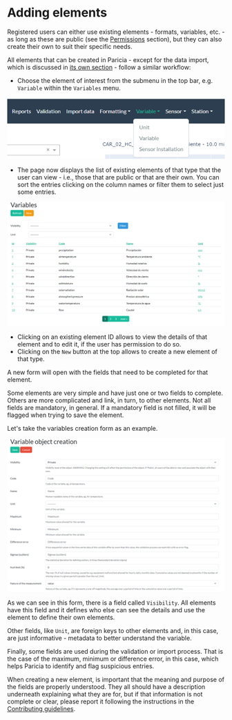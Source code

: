 # Adding elements

Registered users can either use existing elements - formats, variables, etc. - as long as these are public (see the [Permissions](./permissions.md) section), but they can also create their own to suit their specific needs.

All elements that can be created in Paricia - except for the data import, which is discussed in [its own section](./importing_data.md) - follow a similar workflow:

- Choose the element of interest from the submenu in the top bar, e.g. `Variable` within the `Variables` menu.

![Selecting a element from the top menu](images/selecting_component.png)

- The page now displays the list of existing elements of that type that the user can view - i.e., those that are public or that are their own. You can sort the entries clicking on the column names or filter them to select just some entries.

![List of variables a user can view](images/variables_list.png)

- Clicking on an existing element ID allows to view the details of that element and to edit it, if the user has permission to do so.
- Clicking on the `New` button at the top allows to create a new element of that type.

A new form will open with the fields that need to be completed for that element.

Some elements are very simple and have just one or two fields to complete. Others are more complicated and link, in turn, to other elements. Not all fields are mandatory, in general. If a mandatory field is not filled, it will be flagged when trying to save the element.

Let's take the variables creation form as an example.

![Form used to create a new variable](images/variable_creation.png)

As we can see in this form, there is a field called `Visibility`. All elements have this field and it defines who else can see the details and use the element to define their own elements.

Other fields, like `Unit`, are foreign keys to other elements and, in this case, are just informative - metadata to better understand the variable.

Finally, some fields are used during the validation or import process. That is the case of the maximum, minimum or difference error, in this case, which helps Paricia to identify and flag suspicious entries.

When creating a new element, is important that the meaning and purpose of the fields are properly understood. They all should have a description underneath explaining what they are for, but if that information is not complete or clear, please report it following the instructions in the [Contributing guidelines](./contributing.md).
